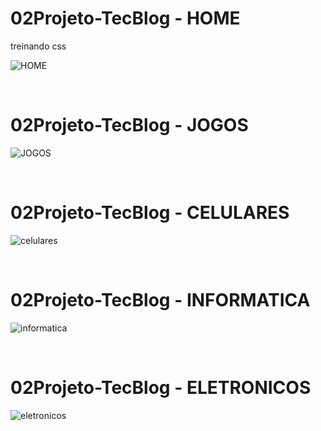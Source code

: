 # 02Projeto-TecBlog - HOME
treinando css

![HOME](https://user-images.githubusercontent.com/97393143/150891085-db203e20-a0b3-4ca9-a950-d21ec98172e0.png)

<BR>

# 02Projeto-TecBlog - JOGOS
![JOGOS](https://user-images.githubusercontent.com/97393143/150891088-461f39ec-2407-4ca7-8a06-b409f3ae2bc1.png)

<BR>

# 02Projeto-TecBlog - CELULARES
![celulares](https://user-images.githubusercontent.com/97393143/150891083-be74353c-3f8d-4187-b1ef-108d07f2ff97.png)

<BR>

# 02Projeto-TecBlog - INFORMATICA
![informatica](https://user-images.githubusercontent.com/97393143/150891086-0d67edb8-0fee-4fe1-96d5-9453715d7022.png)

<BR>

# 02Projeto-TecBlog - ELETRONICOS
![eletronicos](https://user-images.githubusercontent.com/97393143/150891084-81597701-6da9-4f04-8f8f-0df8b0657323.png)
